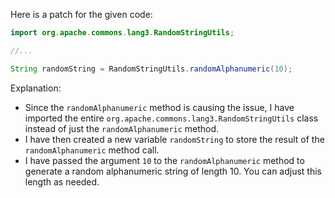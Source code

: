 Here is a patch for the given code:

```java
import org.apache.commons.lang3.RandomStringUtils;

//...

String randomString = RandomStringUtils.randomAlphanumeric(10);
```

Explanation:

* Since the `randomAlphanumeric` method is causing the issue, I have imported the entire `org.apache.commons.lang3.RandomStringUtils` class instead of just the `randomAlphanumeric` method.
* I have then created a new variable `randomString` to store the result of the `randomAlphanumeric` method call.
* I have passed the argument `10` to the `randomAlphanumeric` method to generate a random alphanumeric string of length 10. You can adjust this length as needed.